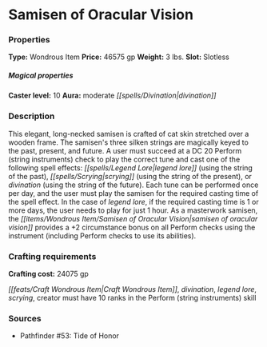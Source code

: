 ﻿---
Title: "Samisen of Oracular Vision"
Type: "Wondrous Item"
Price: "46575 gp"
Weight: "3 lbs."
Slot: "Slotless"
Caster level: "10"
Aura: "moderate divination"
Description: |
  "This elegant, long-necked samisen is crafted of cat skin stretched over a wooden frame. The samisen's three silken strings are magically keyed to the past, present, and future. A user must succeed at a DC 20 Perform (string instruments) check to play the correct tune and cast one of the following spell effects: _legend lore_ (using the string of the past), _scrying_ (using the string of the present), or _divination_ (using the string of the future). Each tune can be performed once per day, and the user must play the samisen for the required casting time of the spell effect. In the case of _legend lore_, if the required casting time is 1 or more days, the user needs to play for just 1 hour. As a masterwork samisen, the _samisen of oracular vision_ provides a +2 circumstance bonus on all Perform checks using the instrument (including Perform checks to use its abilities)."
Crafting cost: "24075 gp"
Sources: "['Pathfinder #53: Tide of Honor']"
---

# Samisen of Oracular Vision

### Properties

**Type:** Wondrous Item **Price:** 46575 gp **Weight:** 3 lbs. **Slot:** Slotless

##### Magical properties

**Caster level:** 10 **Aura:** moderate _[[spells/Divination|divination]]_

### Description

This elegant, long-necked samisen is crafted of cat skin stretched over a wooden frame. The samisen's three silken strings are magically keyed to the past, present, and future. A user must succeed at a DC 20 Perform (string instruments) check to play the correct tune and cast one of the following spell effects: _[[spells/Legend Lore|legend lore]]_ (using the string of the past), _[[spells/Scrying|scrying]]_ (using the string of the present), or _divination_ (using the string of the future). Each tune can be performed once per day, and the user must play the samisen for the required casting time of the spell effect. In the case of _legend lore_, if the required casting time is 1 or more days, the user needs to play for just 1 hour. As a masterwork samisen, the _[[items/Wondrous Item/Samisen of Oracular Vision|samisen of oracular vision]]_ provides a +2 circumstance bonus on all Perform checks using the instrument (including Perform checks to use its abilities).

### Crafting requirements

**Crafting cost:** 24075 gp

_[[feats/Craft Wondrous Item|Craft Wondrous Item]]_, _divination_, _legend lore_, _scrying_, creator must have 10 ranks in the Perform (string instruments) skill

### Sources

* Pathfinder #53: Tide of Honor